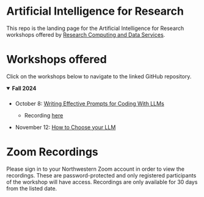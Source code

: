 # Artificial Intelligence for Research

This repo is the landing page for the Artificial Intelligence for Research workshops offered by [Research Computing and Data Services](https://www.it.northwestern.edu/departments/it-services-support/research/).

# Workshops offered

Click on the workshops below to navigate to the linked GitHub repository.

<details open>
  <summary><b>Fall 2024</b></summary>

  ###
  * October 8: [Writing Effective Prompts for Coding With LLMs](https://github.com/nuitrcs/promptEngineering)
      * Recording [here](https://northwestern.zoom.us/rec/share/W4mGW4wWgt2biBYJ90iN3K8ol6imdXBGEejFxh3rqyFiR8wlZTvUUu-Y1Tu4okag.fEHtMp9Q3ZOTwT4c)
   
  * November 12: [How to Choose your LLM](https://github.com/nuitrcs/artificial_intelligence_for_research/blob/main/How%20to%20Choose%20Your%20LLM.pptx)

</details>

# Zoom Recordings

Please sign in to your Northwestern Zoom account in order to view the recordings. These are password-protected and only registered participants of the workshop will have access. Recordings are only available for 30 days from the listed date.
